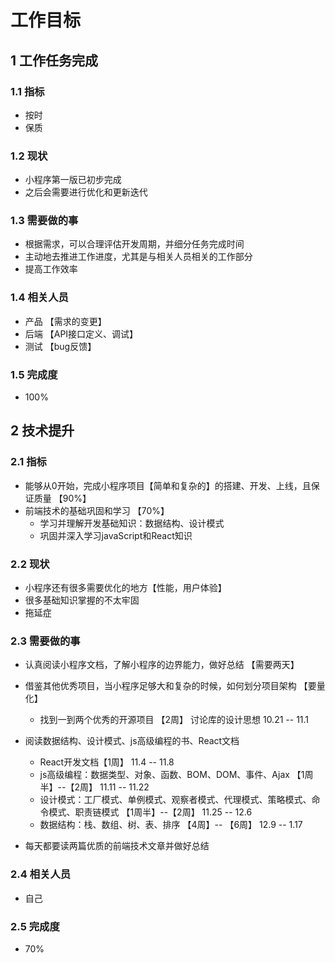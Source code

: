 # 工作目标

## 1 工作任务完成

### 1.1 指标

* 按时
* 保质

### 1.2 现状

* 小程序第一版已初步完成
* 之后会需要进行优化和更新迭代

### 1.3 需要做的事

* 根据需求，可以合理评估开发周期，并细分任务完成时间
* 主动地去推进工作进度，尤其是与相关人员相关的工作部分
* 提高工作效率

### 1.4 相关人员

* 产品 【需求的变更】
* 后端 【API接口定义、调试】
* 测试 【bug反馈】

### 1.5 完成度

* 100%

## 2 技术提升

### 2.1 指标

* 能够从0开始，完成小程序项目【简单和复杂的】的搭建、开发、上线，且保证质量 【90%】
* 前端技术的基础巩固和学习 【70%】
    * 学习并理解开发基础知识：数据结构、设计模式 
    * 巩固并深入学习javaScript和React知识

### 2.2 现状

* 小程序还有很多需要优化的地方【性能，用户体验】
* 很多基础知识掌握的不太牢固
* 拖延症

### 2.3 需要做的事

* 认真阅读小程序文档，了解小程序的边界能力，做好总结 【需要两天】
* 借鉴其他优秀项目，当小程序足够大和复杂的时候，如何划分项目架构 【要量化】
    * 找到一到两个优秀的开源项目 【2周】  讨论库的设计思想  10.21 -- 11.1

* 阅读数据结构、设计模式、js高级编程的书、React文档
    * React开发文档【1周】  11.4 -- 11.8 
    * js高级编程：数据类型、对象、函数、BOM、DOM、事件、Ajax 【1周半】--【2周】 11.11 -- 11.22
    * 设计模式：工厂模式、单例模式、观察者模式、代理模式、策略模式、命令模式、职责链模式 【1周半】--【2周】 11.25 -- 12.6
    * 数据结构：栈、数组、树、表、排序 【4周】-- 【6周】 12.9 -- 1.17
* 每天都要读两篇优质的前端技术文章并做好总结

### 2.4 相关人员

* 自己

### 2.5 完成度

* 70%

